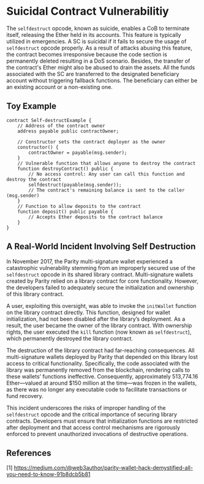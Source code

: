 # Suicidal Contract Vulnerabilitiy
The `selfdestruct` opcode, known as suicide, enables a  CoB to terminate itself, releasing the Ether held in its accounts. This feature is typically utilized in emergencies. A SC is suicidal if it fails to secure the usage of `selfdestruct` opcode properly. 
As a result of attacks abusing this feature, the contract becomes irresponsive because the code section is permanently deleted resulting in a DoS scenario. Besides, the transfer of the contract's Ether might also be abused to drain the assets. All the funds associated with the SC are transferred to the designated beneficiary account without triggering fallback functions. The beneficiary can either be an existing account or a non-existing one.

## Toy Example
```Solidity
contract Self-destructExample {
    // Address of the contract owner
    address payable public contractOwner;

    // Constructor sets the contract deployer as the owner
    constructor() {
        contractOwner = payable(msg.sender);
    }
    // Vulnerable function that allows anyone to destroy the contract
    function destroyContract() public {
        // No access control: Any user can call this function and destroy the contract
        selfdestruct(payable(msg.sender)); 
        // The contract's remaining balance is sent to the caller (msg.sender)
    }
    // Function to allow deposits to the contract
    function deposit() public payable {
        // Accepts Ether deposits to the contract balance
    }
}
```
## A Real-World Incident Involving Self Destruction
In November 2017, the Parity multi-signature wallet experienced a catastrophic vulnerability stemming from an improperly secured use of the `selfdestruct` opcode in its shared library contract. Multi-signature wallets created by Parity relied on a library contract for core functionality. However, the developers failed to adequately secure the initialization and ownership of this library contract.

A user, exploiting this oversight, was able to invoke the `initWallet` function on the library contract directly. This function, designed for wallet initialization, had not been disabled after the library’s deployment. As a result, the user became the owner of the library contract. With ownership rights, the user executed the `kill` function (now known as `selfdestruct`), which permanently destroyed the library contract.

The destruction of the library contract had far-reaching consequences. All multi-signature wallets deployed by Parity that depended on this library lost access to critical functionality. Specifically, the code associated with the library was permanently removed from the blockchain, rendering calls to these wallets’ functions ineffective. Consequently, approximately 513,774.16 Ether—valued at around $150 million at the time—was frozen in the wallets, as there was no longer any executable code to facilitate transactions or fund recovery.

This incident underscores the risks of improper handling of the `selfdestruct` opcode and the critical importance of securing library contracts. Developers must ensure that initialization functions are restricted after deployment and that access control mechanisms are rigorously enforced to prevent unauthorized invocations of destructive operations.


## References 

[1] https://medium.com/@web3author/parity-wallet-hack-demystified-all-you-need-to-know-91b8dcb5b81

